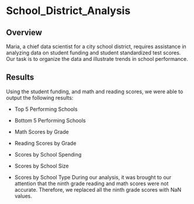 # School_District_Analysis

## Overview
Maria, a chief data scientist for a city school district, requires assistance in analyzing data on student funding and student standardized test scores. Our task is to organize the data and illustrate trends in school performance.

## Results
Using the student funding, and math and reading scores, we were able to output the following results:
-	Top 5 Performing Schools

-	Bottom 5 Performing Schools
-	Math Scores by Grade
-	Reading Scores by Grade
-	Scores by School Spending
-	Scores by School Size
-	Scores by School Type
During our analysis, it was brought to our attention that the ninth grade reading and math scores were not accurate. Therefore, we replaced all the ninth grade scores with NaN values.

